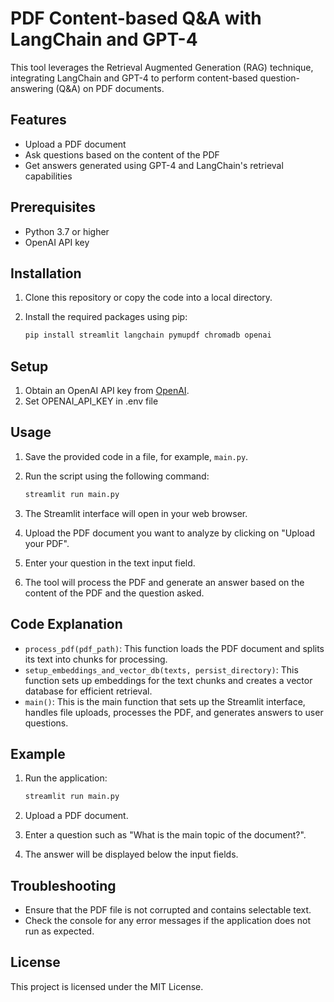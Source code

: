 # PDF Content-based Q&A with LangChain and GPT-4

This tool leverages the Retrieval Augmented Generation (RAG) technique, integrating LangChain and GPT-4 to perform content-based question-answering (Q&A) on PDF documents.

## Features

- Upload a PDF document
- Ask questions based on the content of the PDF
- Get answers generated using GPT-4 and LangChain's retrieval capabilities

## Prerequisites

- Python 3.7 or higher
- OpenAI API key

## Installation

1. Clone this repository or copy the code into a local directory.
2. Install the required packages using pip:

    ```bash
    pip install streamlit langchain pymupdf chromadb openai
    ```

## Setup

1. Obtain an OpenAI API key from [OpenAI](https://www.openai.com/).
2. Set OPENAI_API_KEY in .env file

## Usage

1. Save the provided code in a file, for example, `main.py`.
2. Run the script using the following command:

    ```bash
    streamlit run main.py
    ```

3. The Streamlit interface will open in your web browser.
4. Upload the PDF document you want to analyze by clicking on "Upload your PDF".
5. Enter your question in the text input field.
6. The tool will process the PDF and generate an answer based on the content of the PDF and the question asked.

## Code Explanation

- `process_pdf(pdf_path)`: This function loads the PDF document and splits its text into chunks for processing.
- `setup_embeddings_and_vector_db(texts, persist_directory)`: This function sets up embeddings for the text chunks and creates a vector database for efficient retrieval.
- `main()`: This is the main function that sets up the Streamlit interface, handles file uploads, processes the PDF, and generates answers to user questions.

## Example

1. Run the application:

    ```bash
    streamlit run main.py
    ```

2. Upload a PDF document.
3. Enter a question such as "What is the main topic of the document?".
4. The answer will be displayed below the input fields.

## Troubleshooting

- Ensure that the PDF file is not corrupted and contains selectable text.
- Check the console for any error messages if the application does not run as expected.

## License

This project is licensed under the MIT License.
